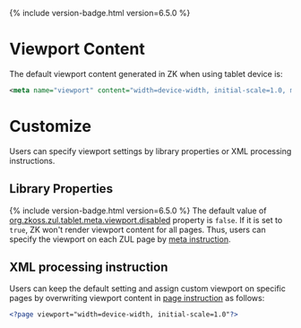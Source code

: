 

{% include version-badge.html version=6.5.0 %}

# Viewport Content

The default viewport content generated in ZK when using tablet device
is:

``` xml
<meta name="viewport" content="width=device-width, initial-scale=1.0, maximum-scale=1.0, user-scalable=no" />
```

# Customize

Users can specify viewport settings by library properties or XML
processing instructions.

## Library Properties

{% include version-badge.html version=6.5.0 %} The default value of
[org.zkoss.zul.tablet.meta.viewport.disabled](ZK_Configuration_Reference/zk.xml/The_Library_Properties/org.zkoss.zul.tablet.meta.viewport.disabled)
property is `false`. If it is set to `true`, ZK won't render viewport
content for all pages. Thus, users can specify the viewport on each ZUL
page by [meta
instruction](ZUML_Reference/ZUML/Processing_Instructions/meta).

## XML processing instruction

Users can keep the default setting and assign custom viewport on
specific pages by overwriting viewport content in [page
instruction](ZUML_Reference/ZUML/Processing_Instructions/page)
as follows:

``` xml
<?page viewport="width=device-width, initial-scale=1.0"?>
```


